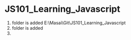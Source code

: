 # JS101_Learning_Javascript
1. folder is added
E:\Masai\Git\JS101_Learning_Javascript
2. folder is added
3. 
